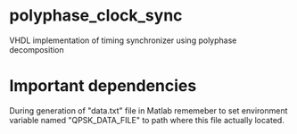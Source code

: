 # polyphase_clock_sync
VHDL implementation of timing synchronizer using polyphase decomposition

# Important dependencies
During generation of "data.txt" file in Matlab rememeber to set environment variable named "QPSK_DATA_FILE" to path where this file actually located.
